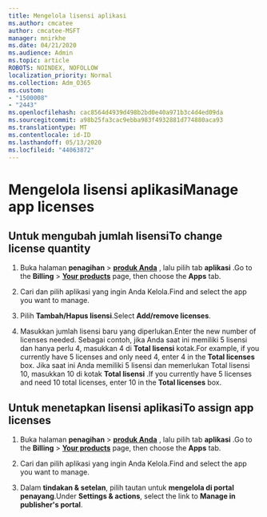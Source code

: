 ```yaml
---
title: Mengelola lisensi aplikasi
ms.author: cmcatee
author: cmcatee-MSFT
manager: mnirkhe
ms.date: 04/21/2020
ms.audience: Admin
ms.topic: article
ROBOTS: NOINDEX, NOFOLLOW
localization_priority: Normal
ms.collection: Adm_O365
ms.custom:
- "1500008"
- "2443"
ms.openlocfilehash: cac8564d4939d498b2bd0e40a971b3c4d4ed09da
ms.sourcegitcommit: a98b25fa3cac9ebba983f4932881d774880aca93
ms.translationtype: MT
ms.contentlocale: id-ID
ms.lasthandoff: 05/13/2020
ms.locfileid: "44063872"
---
```

# <a name="manage-app-licenses"></a><span data-ttu-id="49c8c-102">Mengelola lisensi aplikasi</span><span class="sxs-lookup"><span data-stu-id="49c8c-102">Manage app licenses</span></span>

## <a name="to-change-license-quantity"></a><span data-ttu-id="49c8c-103">Untuk mengubah jumlah lisensi</span><span class="sxs-lookup"><span data-stu-id="49c8c-103">To change license quantity</span></span>

1. <span data-ttu-id="49c8c-104">Buka halaman **penagihan**  >  **[produk Anda](https://go.microsoft.com/fwlink/p/?linkid=842054)** , lalu pilih tab **aplikasi** .</span><span class="sxs-lookup"><span data-stu-id="49c8c-104">Go to the **Billing** > **[Your products](https://go.microsoft.com/fwlink/p/?linkid=842054)** page, then choose the **Apps** tab.</span></span>

2. <span data-ttu-id="49c8c-105">Cari dan pilih aplikasi yang ingin Anda Kelola.</span><span class="sxs-lookup"><span data-stu-id="49c8c-105">Find and select the app you want to manage.</span></span>  

3. <span data-ttu-id="49c8c-106">Pilih **Tambah/Hapus lisensi**.</span><span class="sxs-lookup"><span data-stu-id="49c8c-106">Select **Add/remove licenses**.</span></span>

4. <span data-ttu-id="49c8c-107">Masukkan jumlah lisensi baru yang diperlukan.</span><span class="sxs-lookup"><span data-stu-id="49c8c-107">Enter the new number of licenses needed.</span></span> <span data-ttu-id="49c8c-108">Sebagai contoh, jika Anda saat ini memiliki 5 lisensi dan hanya perlu 4, masukkan 4 di **Total lisensi** kotak.</span><span class="sxs-lookup"><span data-stu-id="49c8c-108">For example, if you currently have 5 licenses and only need 4, enter 4 in the **Total licenses** box.</span></span> <span data-ttu-id="49c8c-109">Jika saat ini Anda memiliki 5 lisensi dan memerlukan Total lisensi 10, masukkan 10 di kotak **Total lisensi** .</span><span class="sxs-lookup"><span data-stu-id="49c8c-109">If you currently have 5 licenses and need 10 total licenses, enter 10 in the **Total licenses** box.</span></span>

## <a name="to-assign-app-licenses"></a><span data-ttu-id="49c8c-110">Untuk menetapkan lisensi aplikasi</span><span class="sxs-lookup"><span data-stu-id="49c8c-110">To assign app licenses</span></span>

1. <span data-ttu-id="49c8c-111">Buka halaman **penagihan**  >  **[produk Anda](https://go.microsoft.com/fwlink/p/?linkid=842054)** , lalu pilih tab **aplikasi** .</span><span class="sxs-lookup"><span data-stu-id="49c8c-111">Go to the **Billing** > **[Your products](https://go.microsoft.com/fwlink/p/?linkid=842054)** page, then choose the **Apps** tab.</span></span>

2. <span data-ttu-id="49c8c-112">Cari dan pilih aplikasi yang ingin Anda Kelola.</span><span class="sxs-lookup"><span data-stu-id="49c8c-112">Find and select the app you want to manage.</span></span>  

3. <span data-ttu-id="49c8c-113">Dalam **tindakan & setelan**, pilih tautan untuk **mengelola di portal penayang**.</span><span class="sxs-lookup"><span data-stu-id="49c8c-113">Under **Settings & actions**, select the link to **Manage in publisher's portal**.</span></span>